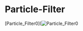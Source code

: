 # Particle-Filter

[Particle_Filter0](![Particle_Filter0](https://user-images.githubusercontent.com/46284863/95923871-18bebc80-0dbf-11eb-9c8b-70844a487e15.png)
